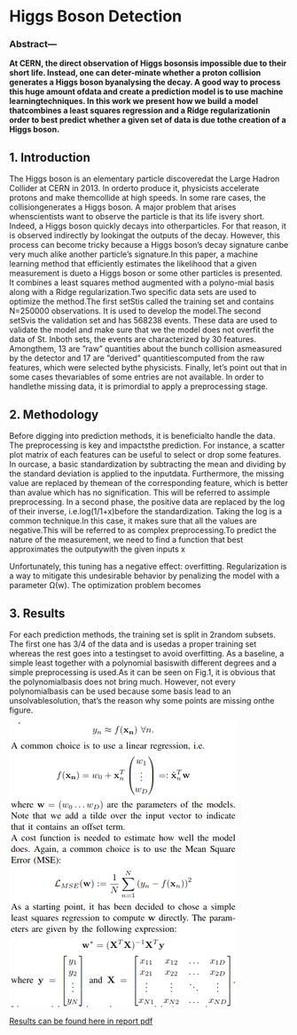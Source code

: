 # Higgs Boson Detection

### Abstract—
**At CERN, the direct observation of Higgs bosonsis impossible due to their short life. Instead, one can deter-minate whether a proton collision generates a Higgs boson byanalysing the decay. A good way to process this huge amount ofdata and create a prediction model is to use machine learningtechniques. In this work we present how we build a model thatcombines a least squares regression and a Ridge regularizationin order to best predict whether a given set of data is due tothe creation of a Higgs boson.**

## 1. Introduction
The  Higgs  boson  is  an  elementary  particle  discoveredat  the  Large  Hadron  Collider  at  CERN  in  2013.  In  orderto  produce  it,  physicists  accelerate  protons  and  make  themcollide  at  high  speeds.  In  some  rare  cases,  the  collisiongenerates a Higgs boson. A major problem that arises whenscientists  want  to  observe  the  particle  is  that  its  life  isvery short. Indeed, a Higgs boson quickly decays into otherparticles. For that reason, it is observed indirectly by lookingat  the  outputs  of  the  decay.  However,  this  process  can become tricky because a Higgs boson’s decay signature canbe very much alike another particle’s signature.In  this  paper,  a  machine  learning  method  that  efficiently estimates  the  likelihood  that  a  given  measurement  is  dueto  a  Higgs  boson  or  some  other  particles  is  presented.  It combines a least squares method augmented with a polyno-mial basis along with a Ridge regularization.Two  specific  data  sets  are  used  to  optimize  the  method.The  first  setStis  called  the  training  set  and  contains N=250000 observations. It is used to develop the model.The  second  setSvis  the  validation  set  and  has  568238 events. These data are used to validate the model and make sure  that  we  the  model  does  not  overfit  the  data  of St.  Inboth sets, the events are characterized by 30 features. Amongthem,  13  are  ”raw”  quantities  about  the  bunch  collision  asmeasured  by  the  detector  and  17  are  ”derived”  quantitiescomputed  from  the  raw  features,  which  were  selected  bythe physicists. Finally, let’s point out that in some cases thevariables of some entries are not available. In order to handlethe  missing  data,  it  is  primordial  to  apply  a  preprocessing stage.

## 2. Methodology
Before  digging  into  prediction  methods,  it  is  beneficialto  handle  the  data.  The  preprocessing  is  key  and  impactsthe  prediction.  For  instance,  a  scatter  plot  matrix  of  each features can be useful to select or drop some features. In ourcase,  a  basic  standardization  by  subtracting  the  mean  and dividing  by  the  standard  deviation  is  applied  to  the  inputdata.  Furthermore,  the  missing  value  are  replaced  by  themean  of  the  corresponding  feature,  which  is  better  than  avalue which has no signification. This will be referred to assimple  preprocessing.  In  a  second  phase,  the  positive  data are replaced by the log of their inverse, i.e.log(1/1+x)before the standardization. Taking the log is a common technique.In  this  case,  it  makes  sure  that  all  the  values  are  negative.This will be referred to as complex preprocessing.To predict the nature of the measurement, we need to find a function that best approximates the outputywith the given inputs x


Unfortunately, this tuning has a negative effect: overfitting. Regularization is a way to mitigate this undesirable behavior  by  penalizing  the  model  with  a  parameter Ω(w).  The optimization problem becomes

## 3. Results
For each prediction methods, the training set is split in 2random subsets. The first one has 3/4 of the data and is usedas a proper training set whereas the rest goes into a testingset to avoid overfitting. As a baseline, a simple least together with a polynomial basiswith  different  degrees  and  a  simple  preprocessing  is  used.As it can be seen on Fig.1, it is obvious that the polynomialbasis does not bring much. However, not every polynomialbasis can be used because some basis lead to an unsolvablesolution, that’s the reason why some points are missing onthe figure.  

![MSE w.r.t polynomial degree for direct least squares method](HiggsBoson_detection/report/pics/formula1.png "Logo Title Text 1")


[Results can be found here in report pdf](HiggsBoson_detection/report/bazinga-submission.pdf)

